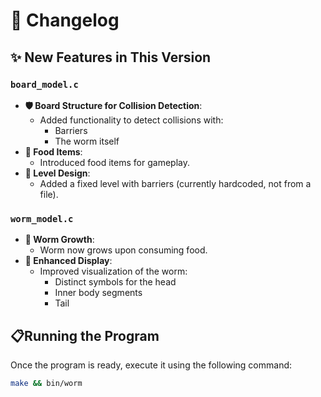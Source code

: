 # 🐍 Changelog

## ✨ New Features in This Version

### `board_model.c`
- **🛡️ Board Structure for Collision Detection**:
  - Added functionality to detect collisions with:
    - Barriers
    - The worm itself
- **🍎 Food Items**:
  - Introduced food items for gameplay.
- **📏 Level Design**:
  - Added a fixed level with barriers (currently hardcoded, not from a file).

### `worm_model.c`
- **🌱 Worm Growth**:
  - Worm now grows upon consuming food.
- **🎨 Enhanced Display**:
  - Improved visualization of the worm:
    - Distinct symbols for the head
    - Inner body segments
    - Tail


## 📋Running the Program

Once the program is ready, execute it using the following command:

```sh
make && bin/worm
```

